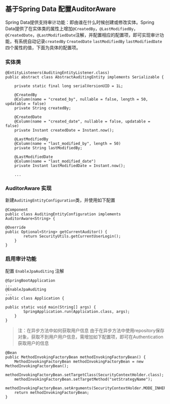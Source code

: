 ## 基于Spring Data 配置AuditorAware

Spring Data提供支持审计功能：即由谁在什么时候创建或修改实体。Spring Data提供了在实体类的属性上增加`@CreatedBy`，`@LastModifiedBy`，`@CreatedDate`，`@LastModifiedDate`注解，并配置相应的配置项，即可实现审计功能，有系统自动记录`createdBy` `CreatedDate` `lastModifiedBy` `lastModifiedDate`四个属性的值，下面为具体的配置项。

### 实体类

    @EntityListeners(AuditingEntityListener.class)
    public abstract class AbstractAuditingEntity implements Serializable {
    
	    private static final long serialVersionUID = 1L;
	    
	    @CreatedBy
	    @Column(name = "created_by", nullable = false, length = 50, updatable = false)
	    private String createdBy;
	    
	    @CreatedDate
	    @Column(name = "created_date", nullable = false, updatable = false)
	    private Instant createdDate = Instant.now();
	    
	    @LastModifiedBy
	    @Column(name = "last_modified_by", length = 50)
	    private String lastModifiedBy;
	    
	    @LastModifiedDate
	    @Column(name = "last_modified_date")
	    private Instant lastModifiedDate = Instant.now();
		
		...
### AuditorAware 实现

新建`AuditingEntityConfiguration`类，并使用如下配置

    @Component
    public class AuditingEntityConfiguration implements AuditorAware<String> {
    
    @Override
    public Optional<String> getCurrentAuditor() {
    		return SecurityUtils.getCurrentUserLogin();
    	}
    }

### 启用审计功能

配置 `EnableJpaAuditing` 注解

    @SpringBootApplication
	...
    @EnableJpaAuditing
	...
    public class Application {
    
    public static void main(String[] args) {
    		SpringApplication.run(Application.class, args);
    	}
    }

> 注：在异步方法中如何获取用户信息
> 由于在异步方法中使用repository保存对象，获取不到用户用户信息，需增加如下配置项，即可在Authentication获取用户的信息
> 
>   
    @Bean
    public MethodInvokingFactoryBean methodInvokingFactoryBean() {
	    MethodInvokingFactoryBean methodInvokingFactoryBean = new MethodInvokingFactoryBean();
	    methodInvokingFactoryBean.setTargetClass(SecurityContextHolder.class);
	    methodInvokingFactoryBean.setTargetMethod("setStrategyName");
	    methodInvokingFactoryBean.setArguments(SecurityContextHolder.MODE_INHERITABLETHREADLOCAL);
	    return methodInvokingFactoryBean;
    }